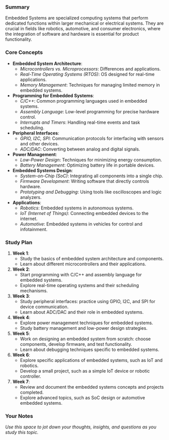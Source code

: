 
### Summary

Embedded Systems are specialized computing systems that perform dedicated functions within larger mechanical or electrical systems. They are crucial in fields like robotics, automotive, and consumer electronics, where the integration of software and hardware is essential for product functionality.

### Core Concepts

- **Embedded System Architecture**:
    - _Microcontrollers vs. Microprocessors_: Differences and applications.
    - _Real-Time Operating Systems (RTOS)_: OS designed for real-time applications.
    - _Memory Management_: Techniques for managing limited memory in embedded systems.
- **Programming for Embedded Systems**:
    - _C/C++_: Common programming languages used in embedded systems.
    - _Assembly Language_: Low-level programming for precise hardware control.
    - _Interrupts and Timers_: Handling real-time events and task scheduling.
- **Peripheral Interfaces**:
    - _GPIO, I2C, SPI_: Communication protocols for interfacing with sensors and other devices.
    - _ADC/DAC_: Converting between analog and digital signals.
- **Power Management**:
    - _Low-Power Design_: Techniques for minimizing energy consumption.
    - _Battery Management_: Optimizing battery life in portable devices.
- **Embedded Systems Design**:
    - _System-on-Chip (SoC)_: Integrating all components into a single chip.
    - _Firmware Development_: Writing software that directly controls hardware.
    - _Prototyping and Debugging_: Using tools like oscilloscopes and logic analyzers.
- **Applications**:
    - _Robotics_: Embedded systems in autonomous systems.
    - _IoT (Internet of Things)_: Connecting embedded devices to the internet.
    - _Automotive_: Embedded systems in vehicles for control and infotainment.

### Study Plan

1. **Week 1**:
    - Study the basics of embedded system architecture and components.
    - Learn about different microcontrollers and their applications.
2. **Week 2**:
    - Start programming with C/C++ and assembly language for embedded systems.
    - Explore real-time operating systems and their scheduling mechanisms.
3. **Week 3**:
    - Study peripheral interfaces: practice using GPIO, I2C, and SPI for device communication.
    - Learn about ADC/DAC and their role in embedded systems.
4. **Week 4**:
    - Explore power management techniques for embedded systems.
    - Study battery management and low-power design strategies.
5. **Week 5**:
    - Work on designing an embedded system from scratch: choose components, develop firmware, and test functionality.
    - Learn about debugging techniques specific to embedded systems.
6. **Week 6**:
    - Explore specific applications of embedded systems, such as IoT and robotics.
    - Develop a small project, such as a simple IoT device or robotic controller.
7. **Week 7**:
    - Review and document the embedded systems concepts and projects completed.
    - Explore advanced topics, such as SoC design or automotive embedded systems.


### Your Notes

_Use this space to jot down your thoughts, insights, and questions as you study this topic._